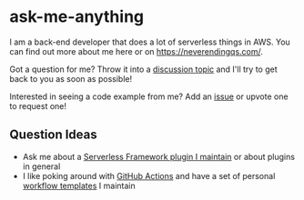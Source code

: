 # ask-me-anything

I am a back-end developer that does a lot of serverless things in AWS. You can find out more about me here or on https://neverendingqs.com/.

Got a question for me? Throw it into a [discussion topic](https://github.com/nandasafiqalfiansyah/ask-me-anything/discussions) and I'll try to get back to you as soon as possible!

Interested in seeing a code example from me? Add an [issue](https://github.com/nandasafiqalfiansyah/ask-me-anything/issues) or upvote one to request one!

## Question Ideas

* Ask me about a [Serverless Framework plugin I maintain](https://github.com/search?q=user%3Aneverendingqs+topic%3Aserverless-plugin&type=repositories) or about plugins in general
* I like poking around with [GitHub Actions](https://github.com/search?q=user%3Aneverendingqs+topic%3Agithub-actions&type=repositories) and have a set of personal [workflow templates](https://github.com/nandasafiqalfiansyah/.github/tree/master/workflow-templates) I maintain
